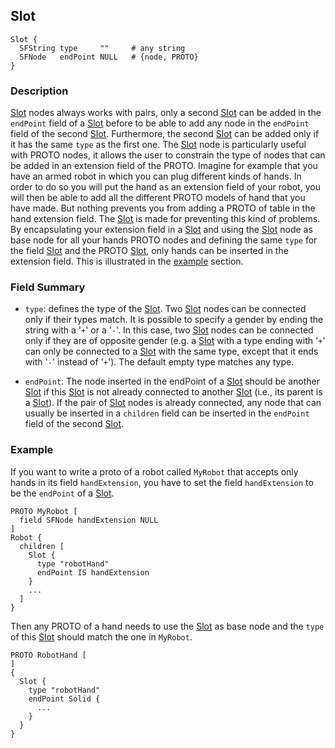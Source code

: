## Slot

```
Slot {
  SFString type     ""     # any string
  SFNode   endPoint NULL   # {node, PROTO}
}
```

### Description

[Slot](#slot) nodes always works with pairs, only a second [Slot](#slot) can be added in the `endPoint` field of a [Slot](#slot) before to be able to add any node in the `endPoint` field of the second [Slot](#slot).
Furthermore, the second [Slot](#slot) can be added only if it has the same `type` as the first one.
The [Slot](#slot) node is particularly useful with PROTO nodes, it allows the user to constrain the type of nodes that can be added in an extension field of the PROTO.
Imagine for example that you have an armed robot in which you can plug different kinds of hands.
In order to do so you will put the hand as an extension field of your robot, you will then be able to add all the different PROTO models of hand that you have made.
But nothing prevents you from adding a PROTO of table in the hand extension field.
The [Slot](#slot) is made for preventing this kind of problems.
By encapsulating your extension field in a [Slot](#slot) and using the [Slot](#slot) node as base node for all your hands PROTO nodes and defining the same `type` for the field [Slot](#slot) and the PROTO [Slot](#slot), only hands can be inserted in the extension field.
This is illustrated in the [example](#example) section.

### Field Summary

- `type`: defines the type of the [Slot](#slot).
Two [Slot](#slot) nodes can be connected only if their types match.
It is possible to specify a gender by ending the string with a '`+`' or a '`-`'.
In this case, two [Slot](#slot) nodes can be connected only if they are of opposite gender (e.g. a [Slot](#slot) with a type ending with '`+`' can only be connected to a [Slot](#slot) with the same type, except that it ends with '`-`' instead of '`+`').
The default empty type matches any type.

- `endPoint`: The node inserted in the endPoint of a [Slot](#slot) should be another [Slot](#slot) if this [Slot](#slot) is not already connected to another [Slot](#slot) (i.e., its parent is a [Slot](#slot)).
If the pair of [Slot](#slot) nodes is already connected, any node that can usually be inserted in a `children` field can be inserted in the `endPoint` field of the second [Slot](#slot).

### Example

If you want to write a proto of a robot called `MyRobot` that accepts only hands in its field `handExtension`, you have to set the field `handExtension` to be the `endPoint` of a [Slot](#slot).

```
PROTO MyRobot [
  field SFNode handExtension NULL
]
Robot {
  children [
    Slot {
      type "robotHand"
      endPoint IS handExtension
    }
    ...
  ]
}
```

Then any PROTO of a hand needs to use the [Slot](#slot) as base node and the `type` of this [Slot](#slot) should match the one in `MyRobot`.

```
PROTO RobotHand [
]
{
  Slot {
    type "robotHand"
    endPoint Solid {
      ...
    }
  }
}
```
